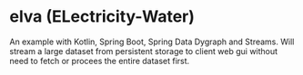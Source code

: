 # elva (ELectricity-Water)

An example with Kotlin, Spring Boot, Spring Data Dygraph and Streams.
Will stream a large dataset from persistent storage to client web gui without need to fetch or procees the
entire dataset first.
